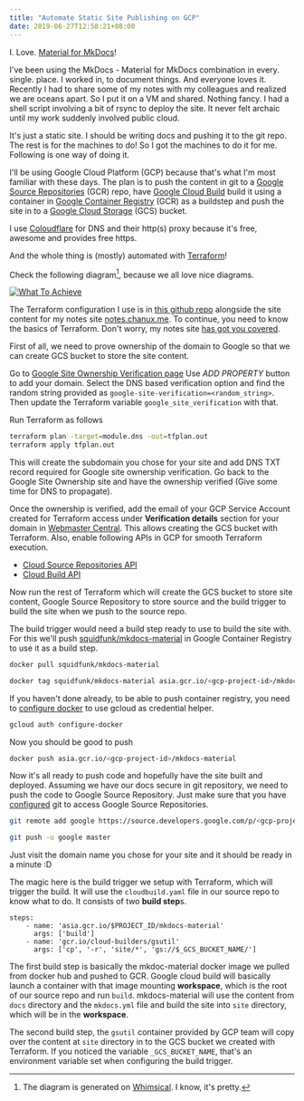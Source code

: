 ```yaml
---
title: "Automate Static Site Publishing on GCP"
date: 2019-06-27T12:58:21+08:00
---
```


I. Love. [Material for MkDocs](https://squidfunk.github.io/mkdocs-material/)!

I've been using the MkDocs - Material for MkDocs combination in every. single.
place. I worked in, to document things. And everyone loves it. Recently I had
to share some of my notes with my colleagues and realized we are oceans apart.
So I put it on a VM and shared. Nothing fancy. I had a shell script involving
a bit of rsync to deploy the site. It never felt archaic until my work suddenly
involved public cloud.

It's just a static site. I should be writing docs and pushing it to the git
repo. The rest is for the machines to do! So I got the machines to do it for
me.  Following is one way of doing it.

I'll be using Google Cloud Platform (GCP) because that's what I'm most familiar
with these days. The plan is to push the content in git to a [Google Source
Repositories](https://cloud.google.com/source-repositories/) (GCR) repo, have
[Google Cloud Build](https://cloud.google.com/cloud-build/) build it using
a container in [Google Container
Registry](https://cloud.google.com/container-registry/) (GCR) as a buildstep
and push the site in to a [Google Cloud
Storage](https://cloud.google.com/storage/) (GCS) bucket.

I use [Coloudflare](https://www.cloudflare.com/) for DNS and their http(s)
proxy because it's free, awesome and provides free https.

And the whole thing is (mostly) automated with
[Terraform](https://www.terraform.io/)!

Check the following diagram[^1], because we all love nice diagrams.

[![What To Achieve](/images/automate-static-site-publishing-on-gcp/goal.png)](/images/automate-static-site-publishing-on-gcp/goal.png)

The Terraform configuration I use is in [this github
repo](https://github.com/chanux/notes.chanux.me) alongside the site content for
my notes site [notes.chanux.me](https://notes.chanux.me). To continue, you need
to know the basics of Terraform. Don't worry, my notes site [has got you
covered](https://notes.chanux.me/terraform/the-basics/).

First of all, we need to prove ownership of the domain to Google so that we can
create GCS bucket to store the site content.

Go to [Google Site Ownership Verification
page](https://www.google.com/webmasters/verification/home?hl=en) Use *ADD
PROPERTY* button to add your domain. Select the DNS based verification
option and find the random string provided as
`google-site-verification=<random_string>`.  Then update the Terraform variable
`google_site_verification` with that.

Run Terraform as follows

```bash
terraform plan -target=module.dns -out=tfplan.out
terraform apply tfplan.out
```

This will create the subdomain you chose for your site and add DNS TXT record
required for Google site ownership verification. Go back to the Google Site
Ownership site and have the ownership verified (Give some time for DNS to
propagate).

Once the ownership is verified, add the email of your GCP Service Account
created for Terraform access under **Verification details** section for your
domain in [Webmaster
Central](https://www.google.com/webmasters/verification/home). This allows
creating the GCS bucket with Terraform. Also, enable following APIs in GCP for
smooth Terraform execution.

- [Cloud Source Repositories API](https://console.developers.google.com/apis/api/sourcerepo.googleapis.com/overview)
- [Cloud Build API](https://console.developers.google.com/apis/api/cloudbuild.googleapis.com/overview)

Now run the rest of Terraform which will create the GCS bucket to store site
content, Google Source Repository to store source and the build trigger to
build the site when we push to the source repo.

The build trigger would need a build step ready to use to build the site with.
For this we'll push
[squidfunk/mkdocs-material](https://hub.docker.com/r/squidfunk/mkdocs-material/)
in Google Container Registry to use it as a build step.

```bash
docker pull squidfunk/mkdocs-material
```

```bash
docker tag squidfunk/mkdocs-material asia.gcr.io/<gcp-project-id>/mkdocs-material
```

If you haven't done already, to be able to push container registry, you need to
[configure
docker](https://cloud.google.com/container-registry/docs/pushing-and-pulling)
to use gcloud as credential helper.

```bash
gcloud auth configure-docker
```

Now you should be good to push

```bash
docker push asia.gcr.io/<gcp-project-id>/mkdocs-material
```

Now it's all ready to push code and hopefully have the site built and deployed.
Assuming we have our docs secure in git repository, we need to push the code to
Google Source Repository. Just make sure that you have
[configured](https://notes.chanux.me/gcp/tips/#google-source-repository-git-access)
git to access Google Source Repositories.

```bash
git remote add google https://source.developers.google.com/p/<gcp-project-id>/r/<cloud-sourc-repository-name>
```

```bash
git push -u google master
```

Just visit the domain name you chose for your site and it should be ready in
a minute :D

The magic here is the build trigger we setup with Terraform, which will trigger
the build. It will use the `cloudbuild.yaml` file in our source repo to know
what to do. It consists of two **build step**s.

```
steps:
    - name: 'asia.gcr.io/$PROJECT_ID/mkdocs-material'
      args: ['build']
    - name: 'gcr.io/cloud-builders/gsutil'
      args: ['cp', '-r', 'site/*', 'gs://$_GCS_BUCKET_NAME/']
```

The first build step is basically the mkdoc-material docker image we pulled
from docker hub and pushed to GCR. Google cloud build will basically launch
a container with that image mounting **workspace**, which is the root of our
source repo and run `build`. mkdocs-material will use the content from `docs`
directory and the `mkdocs.yml` file and build the site into `site` directory,
which will be in the **workspace**.

The second build step, the `gsutil` container provided by GCP team will copy
over the content at `site` directory in to the GCS bucket we created with
Terraform. If you noticed the variable `_GCS_BUCKET_NAME`, that's an
environment variable set when configuring the build trigger.

[^1]: The diagram is generated on [Whimsical](https://whimsical.com/). I know, it's pretty.
